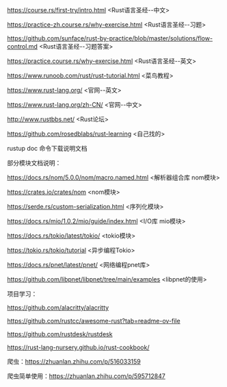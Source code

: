 https://course.rs/first-try/intro.html  <Rust语言圣经--中文>

https://practice-zh.course.rs/why-exercise.html <Rust语言圣经--习题>

https://github.com/sunface/rust-by-practice/blob/master/solutions/flow-control.md    <Rust语言圣经--习题答案>

https://practice.course.rs/why-exercise.html   <Rust语言圣经--英文>

https://www.runoob.com/rust/rust-tutorial.html  <菜鸟教程>

https://www.rust-lang.org/  <官网--英文>

https://www.rust-lang.org/zh-CN/    <官网--中文>

http://www.rustbbs.net/   <Rust论坛>

https://github.com/rosedblabs/rust-learning <自己找的>

rustup doc 命令下载说明文档

部分模块文档说明：

<https://docs.rs/nom/5.0.0/nom/macro.named.html>    <解析器组合库 nom模块>

<https://crates.io/crates/nom>                       <nom模块>

<https://serde.rs/custom-serialization.html>        <序列化模块>

<https://docs.rs/mio/1.0.2/mio/guide/index.html>   <I/O库 mio模块>

<https://docs.rs/tokio/latest/tokio/>              <tokio模块>

<https://tokio.rs/tokio/tutorial>                  <异步编程Tokio>

<https://docs.rs/pnet/latest/pnet/>                <网络编程pnet库>

<https://github.com/libpnet/libpnet/tree/main/examples>      <libpnet的使用>


项目学习：

https://github.com/alacritty/alacritty

https://github.com/rustcc/awesome-rust?tab=readme-ov-file

https://github.com/rustdesk/rustdesk

https://rust-lang-nursery.github.io/rust-cookbook/

 爬虫：https://zhuanlan.zhihu.com/p/516033159

 爬虫简单使用：https://zhuanlan.zhihu.com/p/595712847

